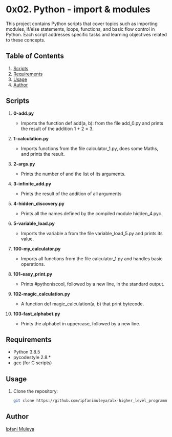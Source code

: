 # 0x02. Python - import & modules

This project contains Python scripts that cover topics such as importing modules, if/else statements, loops, functions, and basic flow control in Python. Each script addresses specific tasks and learning objectives related to these concepts.

## Table of Contents
1. [Scripts](#scripts)
2. [Requirements](#requirements)
3. [Usage](#usage)
4. [Author](#author)

## Scripts

1. **0-add.py**
   - Imports the function def add(a, b): from the file add_0.py and prints the result of the addition 1 + 2 = 3.

2. **1-calculation.py**
   - Imports functions from the file calculator_1.py, does some Maths, and prints the result.

3. **2-args.py**
   - Prints the number of and the list of its arguments.

4. **3-infinite_add.py**
   - Prints the result of the addition of all arguments

5. **4-hidden_discovery.py**
   - Prints all the names defined by the compiled module hidden_4.pyc.

6. **5-variable_load.py**
   - Imports the variable a from the file variable_load_5.py and prints its value.

7. **100-my_calculator.py**
   - Imports all functions from the file calculator_1.py and handles basic operations.

8. **101-easy_print.py**
   - Prints #pythoniscool, followed by a new line, in the standard output.

9. **102-magic_calculation.py**
   - A function def magic_calculation(a, b) that print bytecode.

10. **103-fast_alphabet.py**
    - Prints the alphabet in uppercase, followed by a new line.

## Requirements

- Python 3.8.5
- pycodestyle 2.8.*
- gcc (for C scripts)

## Usage

1. Clone the repository:

   ```bash
   git clone https://github.com/ipfanimuleya/alx-higher_level_programming.git


## Author

[Ipfani Muleya](https://github.com/IpfaniMuleya)

